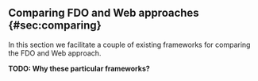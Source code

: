 
## Comparing FDO and Web approaches {#sec:comparing}

In this section we facilitate a couple of existing frameworks for comparing the FDO and Web approach.

**TODO: Why these particular frameworks?**